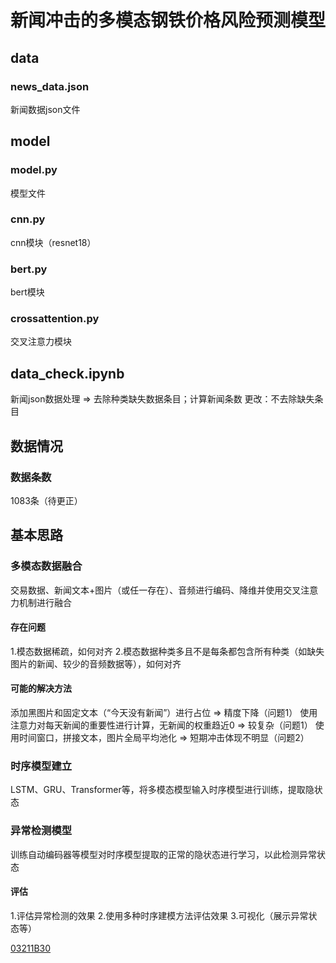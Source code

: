 # 新闻冲击的多模态钢铁价格风险预测模型
## data
### news_data.json 
新闻数据json文件
## model
### model.py 
模型文件
### cnn.py
cnn模块（resnet18）
### bert.py
bert模块
### crossattention.py
交叉注意力模块
## data_check.ipynb 
新闻json数据处理 => 去除种类缺失数据条目；计算新闻条数
更改：不去除缺失条目
## 数据情况
### 数据条数
1083条（待更正）

## 基本思路
### 多模态数据融合
交易数据、新闻文本+图片（或任一存在）、音频进行编码、降维并使用交叉注意力机制进行融合
#### 存在问题
1.模态数据稀疏，如何对齐
2.模态数据种类多且不是每条都包含所有种类（如缺失图片的新闻、较少的音频数据等），如何对齐
#### 可能的解决方法
添加黑图片和固定文本（“今天没有新闻”）进行占位 => 精度下降（问题1）
使用注意力对每天新闻的重要性进行计算，无新闻的权重趋近0 => 较复杂（问题1）
使用时间窗口，拼接文本，图片全局平均池化 => 短期冲击体现不明显（问题2）
### 时序模型建立
LSTM、GRU、Transformer等，将多模态模型输入时序模型进行训练，提取隐状态
### 异常检测模型
训练自动编码器等模型对时序模型提取的正常的隐状态进行学习，以此检测异常状态
#### 评估
1.评估异常检测的效果
2.使用多种时序建模方法评估效果
3.可视化（展示异常状态等）

[03211B30](https://github.com/user-attachments/assets/bba2f64e-f193-4bc6-9faf-bd1454d6bc8a)



